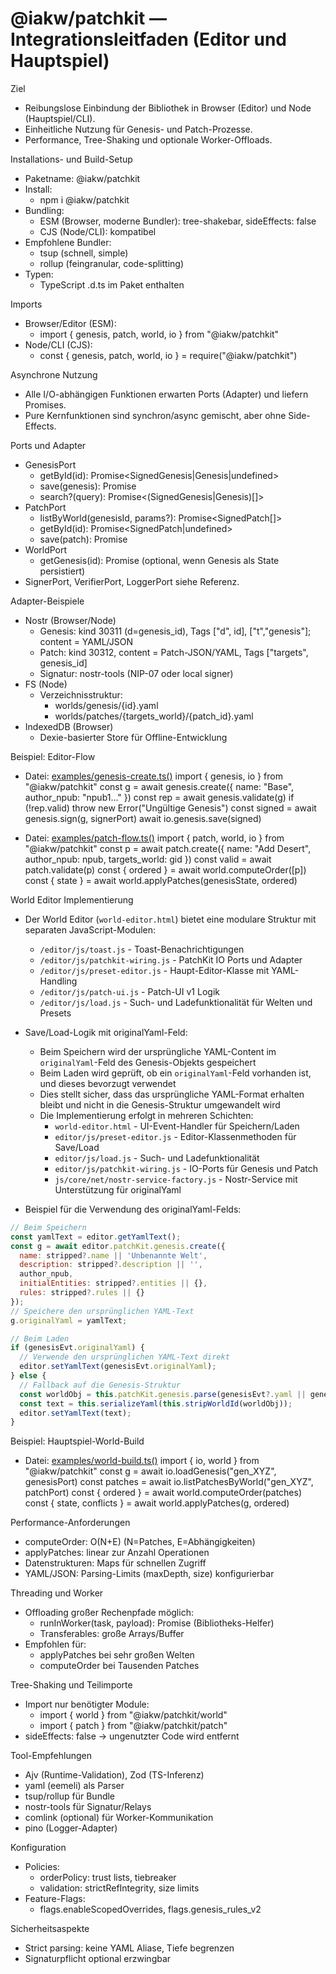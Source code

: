# @iakw/patchkit — Integrationsleitfaden (Editor und Hauptspiel)

Ziel
- Reibungslose Einbindung der Bibliothek in Browser (Editor) und Node (Hauptspiel/CLI).
- Einheitliche Nutzung für Genesis- und Patch-Prozesse.
- Performance, Tree-Shaking und optionale Worker-Offloads.

Installations- und Build-Setup
- Paketname: @iakw/patchkit
- Install:
  - npm i @iakw/patchkit
- Bundling:
  - ESM (Browser, moderne Bundler): tree-shakebar, sideEffects: false
  - CJS (Node/CLI): kompatibel
- Empfohlene Bundler:
  - tsup (schnell, simple)
  - rollup (feingranular, code-splitting)
- Typen:
  - TypeScript .d.ts im Paket enthalten

Imports
- Browser/Editor (ESM):
  - import { genesis, patch, world, io } from "@iakw/patchkit"
- Node/CLI (CJS):
  - const { genesis, patch, world, io } = require("@iakw/patchkit")

Asynchrone Nutzung
- Alle I/O-abhängigen Funktionen erwarten Ports (Adapter) und liefern Promises.
- Pure Kernfunktionen sind synchron/async gemischt, aber ohne Side-Effects.

Ports und Adapter
- GenesisPort
  - getById(id): Promise<SignedGenesis|Genesis|undefined>
  - save(genesis): Promise<void>
  - search?(query): Promise<(SignedGenesis|Genesis)[]>
- PatchPort
  - listByWorld(genesisId, params?): Promise<SignedPatch[]>
  - getById(id): Promise<SignedPatch|undefined>
  - save(patch): Promise<void>
- WorldPort
  - getGenesis(id): Promise<WorldState> (optional, wenn Genesis als State persistiert)
- SignerPort, VerifierPort, LoggerPort siehe Referenz.

Adapter-Beispiele
- Nostr (Browser/Node)
  - Genesis: kind 30311 (d=genesis_id), Tags ["d", id], ["t","genesis"]; content = YAML/JSON
  - Patch: kind 30312, content = Patch-JSON/YAML, Tags ["targets", genesis_id]
  - Signatur: nostr-tools (NIP-07 oder local signer)
- FS (Node)
  - Verzeichnisstruktur:
    - worlds/genesis/{id}.yaml
    - worlds/patches/{targets_world}/{patch_id}.yaml
- IndexedDB (Browser)
  - Dexie-basierter Store für Offline-Entwicklung

Beispiel: Editor-Flow
- Datei: [examples/genesis-create.ts()](examples/genesis-create.ts:1)
import { genesis, io } from "@iakw/patchkit"
const g = await genesis.create({ name: "Base", author_npub: "npub1..." })
const rep = await genesis.validate(g)
if (!rep.valid) throw new Error("Ungültige Genesis")
const signed = await genesis.sign(g, signerPort)
await io.genesis.save(signed)

- Datei: [examples/patch-flow.ts()](examples/patch-flow.ts:1)
import { patch, world, io } from "@iakw/patchkit"
const p = await patch.create({ name: "Add Desert", author_npub: npub, targets_world: gid })
const valid = await patch.validate(p)
const { ordered } = await world.computeOrder([p])
const { state } = await world.applyPatches(genesisState, ordered)

World Editor Implementierung
- Der World Editor (`world-editor.html`) bietet eine modulare Struktur mit separaten JavaScript-Modulen:
  - `/editor/js/toast.js` - Toast-Benachrichtigungen
  - `/editor/js/patchkit-wiring.js` - PatchKit IO Ports und Adapter
  - `/editor/js/preset-editor.js` - Haupt-Editor-Klasse mit YAML-Handling
  - `/editor/js/patch-ui.js` - Patch-UI v1 Logik
  - `/editor/js/load.js` - Such- und Ladefunktionalität für Welten und Presets

- Save/Load-Logik mit originalYaml-Feld:
  - Beim Speichern wird der ursprüngliche YAML-Content im `originalYaml`-Feld des Genesis-Objekts gespeichert
  - Beim Laden wird geprüft, ob ein `originalYaml`-Feld vorhanden ist, und dieses bevorzugt verwendet
  - Dies stellt sicher, dass das ursprüngliche YAML-Format erhalten bleibt und nicht in die Genesis-Struktur umgewandelt wird
  - Die Implementierung erfolgt in mehreren Schichten:
    - `world-editor.html` - UI-Event-Handler für Speichern/Laden
    - `editor/js/preset-editor.js` - Editor-Klassenmethoden für Save/Load
    - `editor/js/load.js` - Such- und Ladefunktionalität
    - `editor/js/patchkit-wiring.js` - IO-Ports für Genesis und Patch
    - `js/core/net/nostr-service-factory.js` - Nostr-Service mit Unterstützung für originalYaml

- Beispiel für die Verwendung des originalYaml-Felds:
```javascript
// Beim Speichern
const yamlText = editor.getYamlText();
const g = await editor.patchKit.genesis.create({
  name: stripped?.name || 'Unbenannte Welt',
  description: stripped?.description || '',
  author_npub,
  initialEntities: stripped?.entities || {},
  rules: stripped?.rules || {}
});
// Speichere den ursprünglichen YAML-Text
g.originalYaml = yamlText;

// Beim Laden
if (genesisEvt.originalYaml) {
  // Verwende den ursprünglichen YAML-Text direkt
  editor.setYamlText(genesisEvt.originalYaml);
} else {
  // Fallback auf die Genesis-Struktur
  const worldObj = this.patchKit.genesis.parse(genesisEvt?.yaml || genesisEvt);
  const text = this.serializeYaml(this.stripWorldId(worldObj));
  editor.setYamlText(text);
}
```

Beispiel: Hauptspiel-World-Build
- Datei: [examples/world-build.ts()](examples/world-build.ts:1)
import { io, world } from "@iakw/patchkit"
const g = await io.loadGenesis("gen_XYZ", genesisPort)
const patches = await io.listPatchesByWorld("gen_XYZ", patchPort)
const { ordered } = await world.computeOrder(patches)
const { state, conflicts } = await world.applyPatches(g, ordered)

Performance-Anforderungen
- computeOrder: O(N+E) (N=Patches, E=Abhängigkeiten)
- applyPatches: linear zur Anzahl Operationen
- Datenstrukturen: Maps für schnellen Zugriff
- YAML/JSON: Parsing-Limits (maxDepth, size) konfigurierbar

Threading und Worker
- Offloading großer Rechenpfade möglich:
  - runInWorker(task, payload): Promise<T> (Bibliotheks-Helfer)
  - Transferables: große Arrays/Buffer
- Empfohlen für:
  - applyPatches bei sehr großen Welten
  - computeOrder bei Tausenden Patches

Tree-Shaking und Teilimporte
- Import nur benötigter Module:
  - import { world } from "@iakw/patchkit/world"
  - import { patch } from "@iakw/patchkit/patch"
- sideEffects: false → ungenutzter Code wird entfernt

Tool-Empfehlungen
- Ajv (Runtime-Validation), Zod (TS-Inferenz)
- yaml (eemeli) als Parser
- tsup/rollup für Bundle
- nostr-tools für Signatur/Relays
- comlink (optional) für Worker-Kommunikation
- pino (Logger-Adapter)

Konfiguration
- Policies:
  - orderPolicy: trust lists, tiebreaker
  - validation: strictRefIntegrity, size limits
- Feature-Flags:
  - flags.enableScopedOverrides, flags.genesis_rules_v2

Sicherheitsaspekte
- Strict parsing: keine YAML Aliase, Tiefe begrenzen
- Signaturpflicht optional erzwingbar